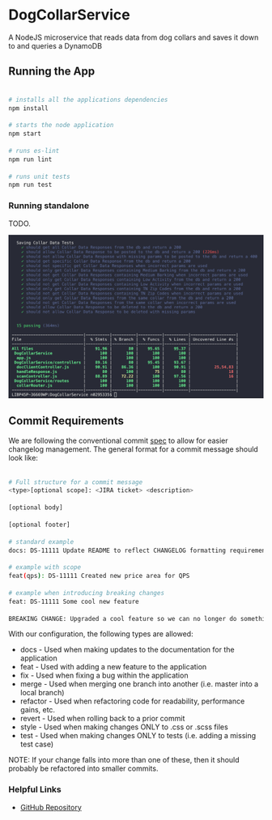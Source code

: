 # DogCollarService
A NodeJS microservice that reads data from dog collars and saves it down to and queries a DynamoDB

## Running the App
```bash

# installs all the applications dependencies
npm install

# starts the node application
npm start

# runs es-lint
npm run lint

# runs unit tests
npm run test
```
### Running standalone 
TODO.

![Test Coverage](../resources/testCoverage.png)


## Commit Requirements
We are following the conventional commit [spec](https://www.conventionalcommits.org/en/v1.0.0-beta.2/#specification) to allow for easier changelog management. The general format for a commit message should look like:
```bash

# Full structure for a commit message
<type>[optional scope]: <JIRA ticket> <description>

[optional body]

[optional footer]

# standard example
docs: DS-11111 Update README to reflect CHANGELOG formatting requirements

# example with scope
feat(qps): DS-11111 Created new price area for QPS

# example when introducing breaking changes
feat: DS-11111 Some cool new feature

BREAKING CHANGE: Upgraded a cool feature so we can no longer do something else
```

With our configuration, the following types are allowed:
* docs - Used when making updates to the documentation for the application
* feat - Used with adding a new feature to the application
* fix - Used when fixing a bug within the application
* merge - Used when merging one branch into another (i.e. master into a local branch)
* refactor - Used when refactoring code for readability, performance gains, etc.
* revert - Used when rolling back to a prior commit
* style - Used when making changes ONLY to .css or .scss files
* test - Used when making changes ONLY to tests (i.e. adding a missing test case)

NOTE: If your change falls into more than one of these, then it should probably be refactored into smaller commits.

### Helpful Links
* [GitHub Repository](https://github.com/RoryConnolly/DogCollarService)
